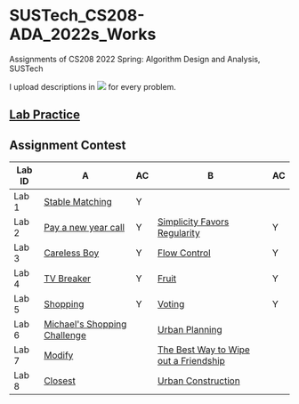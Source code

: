 # SUSTech_CS208-ADA_2022s_Works
Assignments of CS208 2022 Spring: Algorithm Design and Analysis, SUSTech

I upload descriptions in [![](https://img.shields.io/badge/-Markdown-white?style=flat&logo=markdown&logoColor=black)](https://www.markdownguide.org/) for every problem.

## [Lab Practice](Practices/)

## Assignment Contest

| Lab ID | A                                       | AC   | B                                                | AC   |
| ------ | --------------------------------------- | ---- | ------------------------------------------------ | ---- |
| Lab 1  | [Stable Matching](Lab1/)                | Y    |                                                  |      |
| Lab 2  | [Pay a new year call](Lab2/A/)          | Y    | [Simplicity Favors Regularity](Lab2/B/)          | Y    |
| Lab 3  | [Careless Boy](Lab3/A/)                 | Y    | [Flow Control](Lab3/B/)                          | Y    |
| Lab 4  | [TV Breaker](Lab4/A/)                   | Y    | [Fruit](Lab4/B/)                                 | Y    |
| Lab 5  | [Shopping](Lab5/A/)                     | Y    | [Voting](Lab5/B/)                                | Y    |
| Lab 6  | [Michael's Shopping Challenge](Lab6/A/) |      | [Urban Planning](Lab6/B/)                        |      |
| Lab 7  | [Modify](Lab7/A/)                       |      | [The Best Way to Wipe out a Friendship](Lab7/A/) |      |
| Lab 8  | [Closest](Lab8/A/)                      |      | [Urban Construction](Lab8/B/)                    |      |

